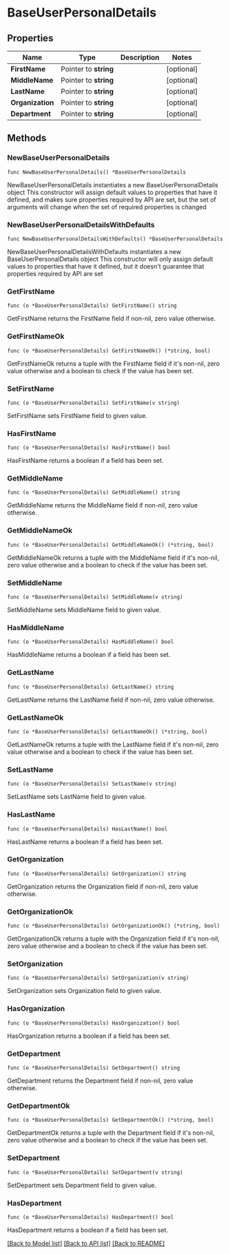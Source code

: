 # BaseUserPersonalDetails

## Properties

Name | Type | Description | Notes
------------ | ------------- | ------------- | -------------
**FirstName** | Pointer to **string** |  | [optional] 
**MiddleName** | Pointer to **string** |  | [optional] 
**LastName** | Pointer to **string** |  | [optional] 
**Organization** | Pointer to **string** |  | [optional] 
**Department** | Pointer to **string** |  | [optional] 

## Methods

### NewBaseUserPersonalDetails

`func NewBaseUserPersonalDetails() *BaseUserPersonalDetails`

NewBaseUserPersonalDetails instantiates a new BaseUserPersonalDetails object
This constructor will assign default values to properties that have it defined,
and makes sure properties required by API are set, but the set of arguments
will change when the set of required properties is changed

### NewBaseUserPersonalDetailsWithDefaults

`func NewBaseUserPersonalDetailsWithDefaults() *BaseUserPersonalDetails`

NewBaseUserPersonalDetailsWithDefaults instantiates a new BaseUserPersonalDetails object
This constructor will only assign default values to properties that have it defined,
but it doesn't guarantee that properties required by API are set

### GetFirstName

`func (o *BaseUserPersonalDetails) GetFirstName() string`

GetFirstName returns the FirstName field if non-nil, zero value otherwise.

### GetFirstNameOk

`func (o *BaseUserPersonalDetails) GetFirstNameOk() (*string, bool)`

GetFirstNameOk returns a tuple with the FirstName field if it's non-nil, zero value otherwise
and a boolean to check if the value has been set.

### SetFirstName

`func (o *BaseUserPersonalDetails) SetFirstName(v string)`

SetFirstName sets FirstName field to given value.

### HasFirstName

`func (o *BaseUserPersonalDetails) HasFirstName() bool`

HasFirstName returns a boolean if a field has been set.

### GetMiddleName

`func (o *BaseUserPersonalDetails) GetMiddleName() string`

GetMiddleName returns the MiddleName field if non-nil, zero value otherwise.

### GetMiddleNameOk

`func (o *BaseUserPersonalDetails) GetMiddleNameOk() (*string, bool)`

GetMiddleNameOk returns a tuple with the MiddleName field if it's non-nil, zero value otherwise
and a boolean to check if the value has been set.

### SetMiddleName

`func (o *BaseUserPersonalDetails) SetMiddleName(v string)`

SetMiddleName sets MiddleName field to given value.

### HasMiddleName

`func (o *BaseUserPersonalDetails) HasMiddleName() bool`

HasMiddleName returns a boolean if a field has been set.

### GetLastName

`func (o *BaseUserPersonalDetails) GetLastName() string`

GetLastName returns the LastName field if non-nil, zero value otherwise.

### GetLastNameOk

`func (o *BaseUserPersonalDetails) GetLastNameOk() (*string, bool)`

GetLastNameOk returns a tuple with the LastName field if it's non-nil, zero value otherwise
and a boolean to check if the value has been set.

### SetLastName

`func (o *BaseUserPersonalDetails) SetLastName(v string)`

SetLastName sets LastName field to given value.

### HasLastName

`func (o *BaseUserPersonalDetails) HasLastName() bool`

HasLastName returns a boolean if a field has been set.

### GetOrganization

`func (o *BaseUserPersonalDetails) GetOrganization() string`

GetOrganization returns the Organization field if non-nil, zero value otherwise.

### GetOrganizationOk

`func (o *BaseUserPersonalDetails) GetOrganizationOk() (*string, bool)`

GetOrganizationOk returns a tuple with the Organization field if it's non-nil, zero value otherwise
and a boolean to check if the value has been set.

### SetOrganization

`func (o *BaseUserPersonalDetails) SetOrganization(v string)`

SetOrganization sets Organization field to given value.

### HasOrganization

`func (o *BaseUserPersonalDetails) HasOrganization() bool`

HasOrganization returns a boolean if a field has been set.

### GetDepartment

`func (o *BaseUserPersonalDetails) GetDepartment() string`

GetDepartment returns the Department field if non-nil, zero value otherwise.

### GetDepartmentOk

`func (o *BaseUserPersonalDetails) GetDepartmentOk() (*string, bool)`

GetDepartmentOk returns a tuple with the Department field if it's non-nil, zero value otherwise
and a boolean to check if the value has been set.

### SetDepartment

`func (o *BaseUserPersonalDetails) SetDepartment(v string)`

SetDepartment sets Department field to given value.

### HasDepartment

`func (o *BaseUserPersonalDetails) HasDepartment() bool`

HasDepartment returns a boolean if a field has been set.


[[Back to Model list]](../README.md#documentation-for-models) [[Back to API list]](../README.md#documentation-for-api-endpoints) [[Back to README]](../README.md)


